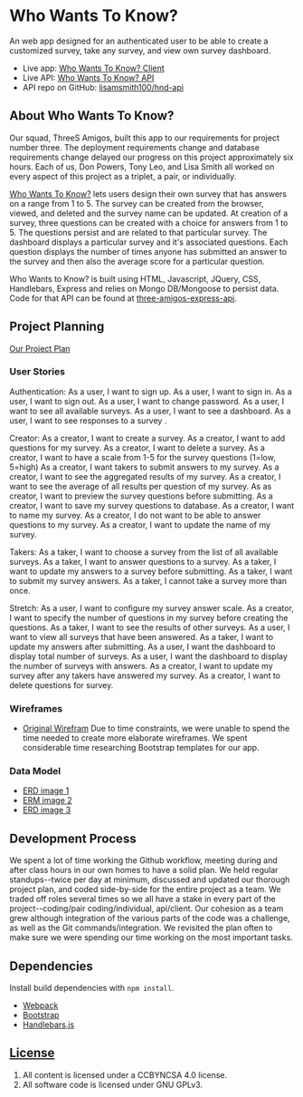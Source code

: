 # Who Wants To Know?

An web app designed for an authenticated user to be able to create a customized
survey, take any survey, and view own survey dashboard.

- Live app: [Who Wants To Know? Client](https://threes-amigos.github.io/three-amigos-client/)
- Live API: [Who Wants To Know? API](https://three-amigos.herokuapp.com)
- API repo on GitHub: [lisamsmith100/hnd-api](https://github.com/threes-amigos/three-amigos-express-api)


## About Who Wants To Know?

Our squad, ThreeS Amigos, built this app to our requirements for project number three.  The deployment requirements change and database requirements change delayed our progress on this project approximately six hours.  Each of us, Don Powers, Tony Leo, and Lisa Smith all worked on every aspect of this project as a triplet, a pair, or individually.

[Who Wants To Know?](https://github.com/threes-amigos/three-amigos-client) lets users design their own survey that has answers on a range from 1 to 5.  The survey can be created from the browser, viewed, and deleted and the survey name can be updated.  At creation of a survey, three questions can be created with a choice for answers from 1 to 5. The questions persist and are related to that particular survey.  The dashboard displays a particular survey and it's associated questions.  Each question displays the number of times anyone has submitted an answer to the survey and then also the average score for a particular question.

Who Wants to Know? is built using HTML, Javascript, JQuery, CSS, Handlebars, Express and relies on Mongo DB/Mongoose to persist data. Code for that API can be found at [three-amigos-express-api](https://github.com/threes-amigos/three-amigos-express-api).

## Project Planning

[Our Project Plan](three-amigos-client/Proj3Plan.xlsx)

### User Stories

Authentication:
As a user, I want to sign up.
As a user, I want to sign in.
As a user, I want to sign out.
As a user, I want to change password.
As a user, I want to see all available surveys.
As a user, I want to see a dashboard.
As a user, I want to see responses to a survey .

Creator:
As a creator, I want to create a survey.
As a creator, I want to add questions for my survey.
As a creator, I want to delete a survey.
As a creator, I want to have a scale from 1-5 for the survey questions (1=low, 5=high)
As a creator, I want takers to submit answers to my survey.
As a creator, I want to see the aggregated results of my survey.
As a creator, I want to see the average of all results per question of my survey.
As as creator, I want to preview the survey questions before submitting.
As a creator, I want to save my survey questions to database.
As a creator, I want to name my survey.
As a creator, I do not want to be able to answer questions to my survey.
As a creator, I want to update the name of my survey.

Takers:
As a taker, I want to choose a survey from the list of all available surveys.
As a taker, I want to answer questions to a survey.
As a taker, I want to update my answers to a survey before submitting.
As a taker, I want to submit my survey answers.
As a taker, I cannot take a survey more than once.

Stretch:
As a user, I want to configure my survey answer scale.
As a creator, I want to specify the number of questions in my survey before creating the questions.
As a taker, I want to see the results of other surveys.
As a user, I want to view all surveys that have been answered.
As a taker, I want to update my answers after submitting.
As a user, I want the dashboard to display total number of surveys.
As a user, I want the dashboard to display the number of  surveys with answers.
As a creator, I want to update my survey after any takers have answered my survey.
As a creator, I want to delete questions for survey.

### Wireframes
- [Original Wirefram](http://imgur.com/a/G4Gr3)
  Due to time constraints, we were unable to spend the time needed to create more elaborate wireframes.  We spent considerable time researching Bootstrap templates for our app.

### Data Model

- [ERD image 1](http://i.imgur.com/iSCmY74.jpg)
- [ERM image 2](http://i.imgur.com/VDSrGf9.jpg)
- [ERD image 3](http://i.imgur.com/X9F9U5G.png)

## Development Process

We spent a lot of time working the Github workflow, meeting during and after class hours in our own homes to have a solid plan.  We held regular standups--twice per day at minimum, discussed and updated our thorough project plan, and coded side-by-side for the entire project as a team.  We traded off roles several times so we all have a stake in every part of the project--coding/pair coding/individual, api/client.  Our cohesion as a team grew although integration of the various parts of the code was a challenge, as well as the Git commands/integration.  We revisited the plan often to make sure we were spending our time working on the most important tasks.


## Dependencies

Install build dependencies with `npm install`.

-   [Webpack](https://webpack.github.io/)
-   [Bootstrap](http://getbootstrap.com)
-   [Handlebars.js](http://handlebarsjs.com/)

## [License](LICENSE)

1.  All content is licensed under a CC­BY­NC­SA 4.0 license.
1.  All software code is licensed under GNU GPLv3.

